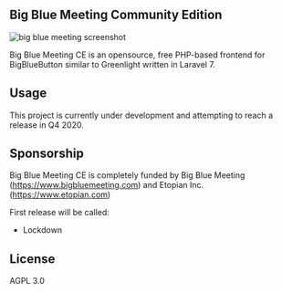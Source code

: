 ## Big Blue Meeting Community Edition

![big blue meeting screenshot](https://raw.githubusercontent.com/bigbluemeeting/bigbluemeeting/dev/screenshot/Screenshot_2020-07-01%20Meetings%20List%20(1).png)


Big Blue Meeting CE is an opensource, free PHP-based frontend for BigBlueButton similar to Greenlight written in Laravel 7.

## Usage
This project is currently under development and attempting to reach a release in Q4 2020.

## Sponsorship

Big Blue Meeting CE is completely funded by Big Blue Meeting (https://www.bigbluemeeting.com) and Etopian Inc. (https://www.etopian.com)

First release will be called: 
- Lockdown



## License
AGPL 3.0
